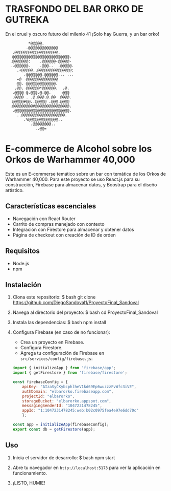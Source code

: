 # TRASFONDO DEL BAR ORKO DE GUTREKA

En el cruel y oscuro futuro del milenio 41 ¡Solo hay Guerra, y un bar orko!
                                        
                                        
              *@@@@@.                   
             .@@@@@@@@@@@@@             
       .@@@@@@@@@@@@@@@@@@@.            
       @@@@@@@@@@@@@@@@@@@@@@@@@.       
      .@@@@@@@:    .@@@@@@-@@@@@-       
      ..@@@@@@.    .@@@..  .@@@@@.      
         .+@@@@@..@@@@@@@@@@@@@@@:      
            .@@@@@@@.@@@@@@... ...      
         =@  @@@@@@@@@@@@@@             
         @@. @@@@@@@@@@@@@.             
        .@@. @@@@@@*@@@@@@.  .@.        
       .@@@@ @.@@@.@:@@.     @@@        
       .@@@@ . .@.@@@.@.@@  @@@@.       
       @@@@@#@@..@@@@@ .@@@.@@@@        
      .@@@@@@@@@#@@@@@@@@@@@@@@@.       
       .@@@@@@@@@@@@@@@@@@@@@@@@.       
         ..@@@@@@@@@@@@@@@@@@@.         
            .%@@@@@@@@@@@@@..           
               .@@@@@@@@..              
                 ..@@=                  
                                        



# E-commerce de Alcohol sobre los Orkos de Warhammer 40,000

Este es un E-commerse temático sobre un bar con temática de los Orkos de Warhammer 40,000. Para este proyecto se uso React.js para su construcción, Firebase para almacenar datos, y Boostrap para el diseño artístico. 

## Características escenciales

- Navegación con React Router
- Carrito de compras manejado con contexto
- Integración con Firestore para almacenar y obtener datos
- Página de checkout con creación de ID de orden

## Requisitos

- Node.js
- npm 

## Instalación

1. Clona este repositorio:
    $ bash git clone https://github.com/DiegoSandoval1/ProyectoFinal_Sandoval

2. Navega al directorio del proyecto:
    $ bash cd ProyectoFinal_Sandoval

3. Instala las dependencias:
    $ bash npm install

4. Configura Firebase (en caso de no funcionar):
    - Crea un proyecto en Firebase.
    - Configura Firestore.
    - Agrega tu configuración de Firebase en `src/services/config/firebase.js`:
    ```javascript
    import { initializeApp } from 'firebase/app';
    import { getFirestore } from 'firebase/firestore';

    const firebaseConfig = {
        apiKey: "AIzaSyCKybcphlheV1kd69Ep6wuzzzFvWfc3iVE",
        authDomain: "elbarorko.firebaseapp.com",
        projectId: "elbarorko",
        storageBucket: "elbarorko.appspot.com",
        messagingSenderId: "1047231478245",
        appId: "1:1047231478245:web:b02c0975fea4e97e6dd70c"
        };

    const app = initializeApp(firebaseConfig);
    export const db = getFirestore(app);
    ```

## Uso

1. Inicia el servidor de desarrollo:
    $ bash npm start

2. Abre tu navegador en `http://localhost:5173` para ver la aplicación en funcionamiento.

3. ¡LISTO, HUMIE!


